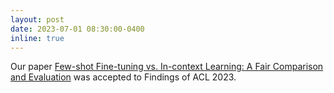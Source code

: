 ```yaml
---
layout: post
date: 2023-07-01 08:30:00-0400
inline: true
---
```


Our paper [Few-shot Fine-tuning vs. In-context Learning: A Fair Comparison and Evaluation](https://aclanthology.org/2023.findings-acl.779/) was accepted to Findings of ACL 2023.
